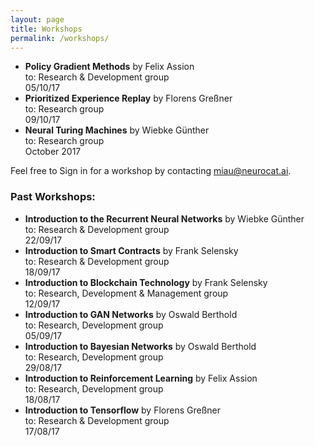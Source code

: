 ```yaml
---
layout: page
title: Workshops
permalink: /workshops/
---
```


- **Policy Gradient Methods** by Felix Assion  
to: Research & Development group  
05/10/17
- **Prioritized Experience Replay** by Florens Greßner  
to: Research group  
09/10/17
- **Neural Turing Machines** by Wiebke Günther  
to: Research group  
October 2017


Feel free to Sign in for a workshop by contacting [miau@neurocat.ai](mailto:miau@neurocat.ai).

### Past Workshops:

- **Introduction to the Recurrent Neural Networks** by Wiebke Günther  
to: Research & Development group  
22/09/17
- **Introduction to Smart Contracts** by Frank Selensky  
to: Research & Development group  
18/09/17
- **Introduction to Blockchain Technology** by Frank Selensky  
to: Research, Development & Management group  
12/09/17
- **Introduction to GAN Networks** by Oswald Berthold  
to: Research, Development group  
05/09/17
- **Introduction to Bayesian Networks** by Oswald Berthold  
to: Research, Development group  
29/08/17
- **Introduction to Reinforcement Learning** by Felix Assion  
to: Research, Development group  
18/08/17
- **Introduction to Tensorflow** by Florens Greßner  
to: Research & Development group  
17/08/17
